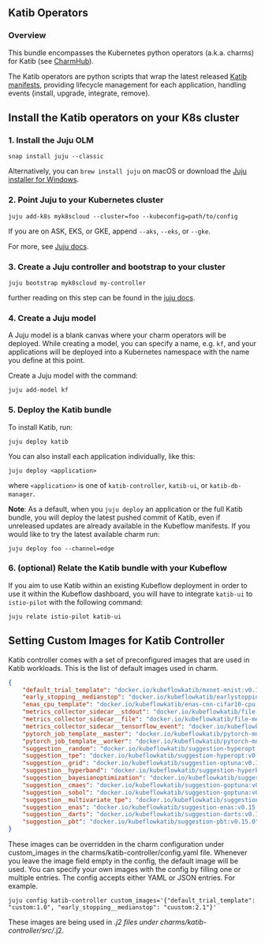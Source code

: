 ## Katib Operators

### Overview
This bundle encompasses the Kubernetes python operators (a.k.a. charms) for Katib
(see [CharmHub](https://charmhub.io/?q=katib)). 

The Katib operators are python scripts that wrap the latest released [Katib manifests][manifests],
providing lifecycle management for each application, handling events (install, upgrade,
integrate, remove).

[manifests]: https://github.com/kubeflow/katib/tree/master/manifests

## Install the Katib operators on your K8s cluster

### 1. Install the Juju OLM 

    snap install juju --classic

Alternatively, you can `brew install juju` on macOS or download the [Juju installer for Windows](https://launchpad.net/juju/2.8/2.8.5/+download/juju-setup-2.8.5-signed.exe).

### 2. Point Juju to your Kubernetes cluster
   
    juju add-k8s myk8scloud --cluster=foo --kubeconfig=path/to/config 
   
   If you are on ASK, EKS, or GKE, append `--aks`, `--eks`, or `--gke`. 

   For more, see [Juju docs](https://juju.is/docs/clouds).
   
### 3. Create a Juju controller and bootstrap to your cluster

    juju bootstrap myk8scloud my-controller
   
   further reading on this step can be found in the [juju docs](https://juju.is/docs/creating-a-controller).
   
### 4. Create a Juju model

A Juju model is a blank canvas where your charm operators will be deployed. While creating a model, you can specify a name, e.g. `kf`, and your applications will be deployed into a Kubernetes namespace with the name you define at this point.

Create a Juju model with the command:

    juju add-model kf

### 5. Deploy the Katib bundle

To install Katib, run:

    juju deploy katib

You can also install each application individually, like this:

    juju deploy <application>

where `<application>` is one of `katib-controller`, `katib-ui`, or `katib-db-manager`.

**Note**: As a default, when you `juju deploy` an application or the full Katib
bundle, you will deploy the latest pushed commit of Katib, even if unreleased updates are
already available in the Kubeflow manifests. If you would like to try the latest
available charm run:


    juju deploy foo --channel=edge

### 6. (optional) Relate the Katib bundle with your Kubeflow

If you aim to use Katib within an existing Kubeflow deployment in order to use it within the Kubeflow dashboard, you will have to integrate `katib-ui` to `istio-pilot` with the following command:

    juju relate istio-pilot katib-ui

## Setting Custom Images for Katib Controller

Katib controller comes with a set of preconfigured images that are used in Katib workloads. This is the list of default images used in charm.

```json
{
    "default_trial_template": "docker.io/kubeflowkatib/mxnet-mnist:v0.15.0",
    "early_stopping__medianstop": "docker.io/kubeflowkatib/earlystopping-medianstop:v0.15.0",
    "enas_cpu_template": "docker.io/kubeflowkatib/enas-cnn-cifar10-cpu:v0.15.0",
    "metrics_collector_sidecar__stdout": "docker.io/kubeflowkatib/file-metrics-collector:v0.15.0",
    "metrics_collector_sidecar__file": "docker.io/kubeflowkatib/file-metrics-collector:v0.15.0",
    "metrics_collector_sidecar__tensorflow_event": "docker.io/kubeflowkatib/tfevent-metrics-collector:v0.15.0",
    "pytorch_job_template__master": "docker.io/kubeflowkatib/pytorch-mnist-cpu:v0.15.0",
    "pytorch_job_template__worker": "docker.io/kubeflowkatib/pytorch-mnist-cpu:v0.15.0",
    "suggestion__random": "docker.io/kubeflowkatib/suggestion-hyperopt:v0.15.0",
    "suggestion__tpe": "docker.io/kubeflowkatib/suggestion-hyperopt:v0.15.0",
    "suggestion__grid": "docker.io/kubeflowkatib/suggestion-optuna:v0.15.0",
    "suggestion__hyperband": "docker.io/kubeflowkatib/suggestion-hyperband:v0.15.0",
    "suggestion__bayesianoptimization": "docker.io/kubeflowkatib/suggestion-skopt:v0.15.0",
    "suggestion__cmaes": "docker.io/kubeflowkatib/suggestion-goptuna:v0.15.0",
    "suggestion__sobol": "docker.io/kubeflowkatib/suggestion-goptuna:v0.15.0",
    "suggestion__multivariate_tpe": "docker.io/kubeflowkatib/suggestion-optuna:v0.15.0",
    "suggestion__enas": "docker.io/kubeflowkatib/suggestion-enas:v0.15.0",
    "suggestion__darts": "docker.io/kubeflowkatib/suggestion-darts:v0.15.0",
    "suggestion__pbt": "docker.io/kubeflowkatib/suggestion-pbt:v0.15.0",
}
```

These images can be overridden in the charm configuration under custom_images in the charms/katib-controller/config.yaml file. Whenever you leave the image field empty in the config, the default image will be used. You can specify your own images with the config by filling one or multiple entries. The config accepts either YAML or JSON entries. For example.

```
juju config katib-controller custom_images='{"default_trial_template": "custom:1.0", "early_stopping__medianstop": "cuustom:2.1"}'
```

These images are being used in *.j2 files under charms/katib-controller/src/*.j2. 
